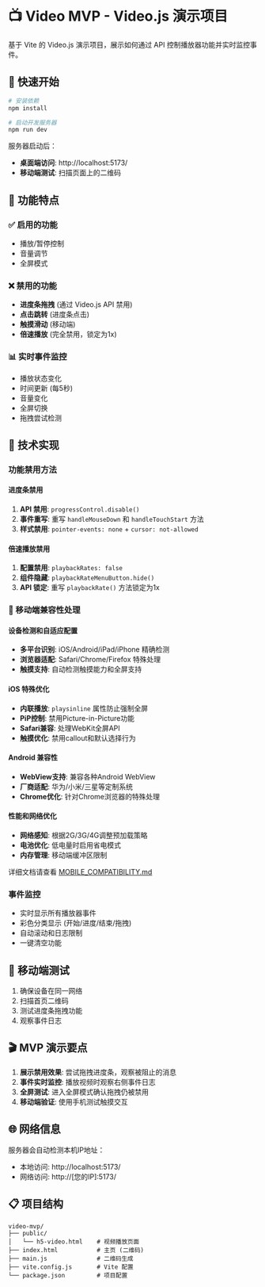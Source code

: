 # 📺 Video MVP - Video.js 演示项目

基于 Vite 的 Video.js 演示项目，展示如何通过 API 控制播放器功能并实时监控事件。

## 🚀 快速开始

```bash
# 安装依赖
npm install

# 启动开发服务器
npm run dev
```

服务器启动后：
- **桌面端访问**: http://localhost:5173/
- **移动端测试**: 扫描页面上的二维码

## 🎯 功能特点

### ✅ 启用的功能
- 播放/暂停控制
- 音量调节
- 全屏模式

### ❌ 禁用的功能
- **进度条拖拽** (通过 Video.js API 禁用)
- **点击跳转** (进度条点击)
- **触摸滑动** (移动端)
- **倍速播放** (完全禁用，锁定为1x)

### 📊 实时事件监控
- 播放状态变化
- 时间更新 (每5秒)
- 音量变化
- 全屏切换
- 拖拽尝试检测

## 🔧 技术实现

### 功能禁用方法

#### 进度条禁用
1. **API 禁用**: `progressControl.disable()`
2. **事件重写**: 重写 `handleMouseDown` 和 `handleTouchStart` 方法
3. **样式禁用**: `pointer-events: none` + `cursor: not-allowed`

#### 倍速播放禁用
1. **配置禁用**: `playbackRates: false`
2. **组件隐藏**: `playbackRateMenuButton.hide()`
3. **API 锁定**: 重写 `playbackRate()` 方法锁定为1x

### 📱 移动端兼容性处理

#### 设备检测和自适应配置
- **多平台识别**: iOS/Android/iPad/iPhone 精确检测
- **浏览器适配**: Safari/Chrome/Firefox 特殊处理
- **触摸支持**: 自动检测触摸能力和全屏支持

#### iOS 特殊优化
- **内联播放**: `playsinline` 属性防止强制全屏
- **PiP控制**: 禁用Picture-in-Picture功能
- **Safari兼容**: 处理WebKit全屏API
- **触摸优化**: 禁用callout和默认选择行为

#### Android 兼容性
- **WebView支持**: 兼容各种Android WebView
- **厂商适配**: 华为/小米/三星等定制系统
- **Chrome优化**: 针对Chrome浏览器的特殊处理

#### 性能和网络优化
- **网络感知**: 根据2G/3G/4G调整预加载策略
- **电池优化**: 低电量时启用省电模式
- **内存管理**: 移动端缓冲区限制

详细文档请查看 [MOBILE_COMPATIBILITY.md](./MOBILE_COMPATIBILITY.md)

### 事件监控
- 实时显示所有播放器事件
- 彩色分类显示 (开始/进度/结束/拖拽)
- 自动滚动和日志限制
- 一键清空功能

## 📱 移动端测试

1. 确保设备在同一网络
2. 扫描首页二维码
3. 测试进度条拖拽功能
4. 观察事件日志

## 🎬 MVP 演示要点

1. **展示禁用效果**: 尝试拖拽进度条，观察被阻止的消息
2. **事件实时监控**: 播放视频时观察右侧事件日志
3. **全屏测试**: 进入全屏模式确认拖拽仍被禁用
4. **移动端验证**: 使用手机测试触摸交互

## 🌐 网络信息

服务器会自动检测本机IP地址：
- 本地访问: http://localhost:5173/
- 网络访问: http://[您的IP]:5173/

## 📋 项目结构

```
video-mvp/
├── public/
│   └── h5-video.html    # 视频播放页面
├── index.html           # 主页 (二维码)
├── main.js              # 二维码生成
├── vite.config.js       # Vite 配置
└── package.json         # 项目配置
```
